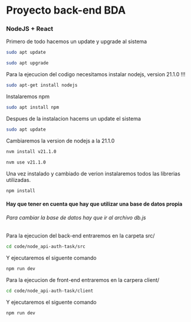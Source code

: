 # Proyecto back-end BDA
### NodeJS + React

Primero de todo hacemos un update y upgrade al sistema
```bash 
sudo apt update
```
```bash  
sudo apt upgrade
```

Para la ejecucion del codigo necesitamos instalar nodejs, version 21.1.0 !!!

```bash  
sudo apt-get install nodejs
```

Instalaremos npm

```bash  
sudo apt install npm
```

Despues de la instalacion hacems un update el sistema

```bash  
sudo apt update
```

Cambiaremos la version de nodejs a la 21.1.0

```bash  
nvm install v21.1.0
```

```bash  
nvm use v21.1.0
```

Una vez instalado y cambiado de verion instalaremos todos las librerias utilizadas.

```bash 
npm install
```

#### Hay que tener en cuenta que hay que utilizar una base de datos propia
###### Para cambiar la base de datos hay que ir al archivo db.js

Para la ejecucion del back-end entraremos en la carpeta src/ 

```bash  
cd code/node_api-auth-task/src
```

Y ejecutaremos el siguente comando

```bash  
npm run dev
```

Para la ejecucion de front-end entraremos en la carpera client/

```bash  
cd code/node_api-auth-task/client
 ```

Y ejecutaremos el siguente comando

```bash  
npm run dev
```





